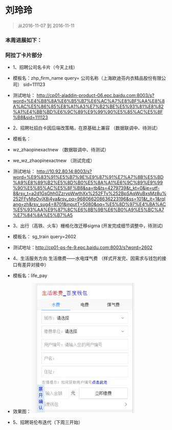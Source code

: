 # 刘玲玲

> 从2016-11-07 到 2016-11-11

### 本周进展如下： 

###  阿拉丁卡片部分
* 1、招聘公司名卡片（今天上线）
* 模板名：zhp_firm_name  query= 公司名称（上海欧迪芬内衣精品股份有限公司） sid=111123
* 测试地址： http://cp01-aladdin-product-06.epc.baidu.com:8003/s?word=%E4%B8%8A%E6%B5%B7%E6%AC%A7%E8%BF%AA%E8%8A%AC%E5%86%85%E8%A1%A3%E7%B2%BE%E5%93%81%E8%82%A1%E4%BB%BD%E6%9C%89%E9%99%90%E5%85%AC%E5%8F%B8&sid=111123

* 2、招聘社招白卡因后端改策略，在原基础上兼容 （数据联调中、待测试）
* 模板名：
*  wz_zhaopinexactnew （数据联调中、待测试）
*  we_wz_zhaopinexactnew （测试完成）
* 测试地址： http://10.92.80.14:8003/s?word=%E9%83%91%E5%B7%9E%E9%87%91%E7%A7%8B%E5%BD%A9%E8%89%B2%E5%8D%B0%E5%8A%A1%E6%9C%89%E9%99%90%E5%85%AC%E5%8F%B8&sa=tb&ts=4279739&t_kt=0&ie=utf-8&rsv_t=a2d1GsGhh0ZzrvpWwthXx%252FTv%252BpSAqWuBxsMz8u%252FFyMgOvjX8i4ya&rsv_pq=968066208636223196&ss=101&t_it=1&rqlang=zh&rsv_sug4=8701&inputT=5080&oq=%E5%8D%97%E4%BA%AC%E5%93%AA%E9%87%8C%E6%8B%9B%E6%B0%A9%E5%BC%A7%E7%84%8A%E5%B7%A5

* 3、出行（高铁、火车）栅格化改迁移sigma (开发完成细节调整中，待测试) 
*  模板名： sg_train    query=2602  
* 测试地址：http://cp01-ps-fe-9.epc.baidu.com:8003/s?word=2602

* 4、生活服务方向 生活缴费——水电煤气费 （样式开发完、因需求与钱包的接口有差异对接中）
* 模板名：life_pay
* 效果图： <img src="../2016-11-11/img/v_liulingling/life.png" width="320"> 

* 5、招聘哥伦布迭代（下周三开始）


